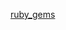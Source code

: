 [ruby_gems](https://raw.githubusercontent.com/azohra/strapped/master/straps/ruby_gems/latest/README.md ":include")
